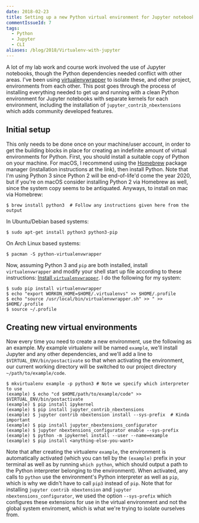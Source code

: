```yaml
---
date: 2018-02-23
title: Setting up a new Python virtual environment for Jupyter notebooks
commentIssueId: 7
tags: 
  - Python
  - Jupyter
  - CLI
aliases: /blog/2018/Virtualenv-with-jupyter
---
```


A lot of my lab work and course work involved the use of Jupyter notebooks, though the Python dependencies needed conflict with other areas. I've been using [virtualenvwrapper](https://virtualenvwrapper.readthedocs.io/en/latest/) to isolate these, and other project, environments from each other. This post goes through the process of installing everything needed to get up and running with a clean Python environment for Jupyter notebooks with separate kernels for each environment, including the installation of `jupyter_contrib_nbextensions` which adds community developed features.

## Initial setup

This only needs to be done once on your machine/user account, in order to get the building blocks in place for creating an indefinite amount of virtual environments for Python. First, you should install a suitable copy of Python on your machine. For macOS, I recommend using the [Homebrew](https://brew.sh) package manager (installation instructions at the link), then install Python. Note that I'm using Python 3 since Python 2 will be end-of-life'd come the year 2020, but if you're on macOS consider installing Python 2 via Homebrew as well, since the system copy seems to be antiquated. Anyways, to install on mac via Homebrew:

```terminal
$ brew install python3  # Follow any instructions given here from the output
```

In Ubuntu/Debian based systems:

```terminal
$ sudo apt-get install python3 python3-pip
```

On Arch Linux based systems:

```terminal
$ pacman -S python-virtualenvwrapper 
```

Now, assuming Python 3 and `pip` are both installed, install `virtualenvwrapper` and modify your shell start up file according to these instructions: [Install `virtualenvwrapper`](https://virtualenvwrapper.readthedocs.io/en/latest/install.html). I do the following for my system:

```terminal
$ sudo pip install virtualenvwrapper
$ echo "export WORKON_HOME=$HOME/.virtualenvs" >> $HOME/.profile
$ echo "source /usr/local/bin/virtualenvwrapper.sh" >> " >> $HOME/.profile
$ source ~/.profile
```

## Creating new virtual environments

Now every time you need to create a new environment, use the following as an example. My example virtualenv will be named `example`, we'll install Jupyter and any other dependencies, and we'll add a line to `$VIRTUAL_ENV/bin/postactivate` so that when activating the environment, our current working directory will be switched to our project directory `~/path/to/example/code`.

```terminal
$ mkvirtualenv example -p python3 # Note we specify which interpreter to use
(example) $ echo "cd $HOME/path/to/example/code" >> $VIRTUAL_ENV/bin/postactivate
(example) $ pip install ipykernel
(example) $ pip install jupyter_contrib_nbextensions
(example) $ jupyter contrib nbextension install --sys-prefix  # Kinda important
(example) $ pip install jupyter_nbextensions_configurator
(example) $ jupyter nbextensions_configurator enable --sys-prefix
(example) $ python -m ipykernel install --user --name=example
(example) $ pip install <anything-else-you-want>
```

Note that after creating the virtualenv `example`, the environment is automatically activated (which you can tell by the `(example)` prefix in your terminal as well as by running `which python`, which should output a path to the Python interpreter belonging to the environment). When activated, any calls to `python` use the environment's Python interpreter as well as `pip`, which is why we didn't have to call `pip3` instead of `pip`. Note that for installing `jupyter contrib nbextension` and `jupyter nbextensions_configurator`, we used the option `--sys-prefix` which configures these extensions for use in the virtual environment and not the global system enviroment, which is what we're trying to isolate ourselves from. 

